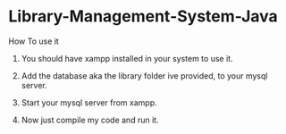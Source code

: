 # Library-Management-System-Java

How To use it

1) You should have xampp installed in your system to use it.

2) Add the database aka the library folder ive provided, to your mysql server.

3) Start your mysql server from xampp.

4) Now just compile my code and run it.
